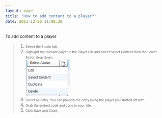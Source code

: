 ```yaml
---
layout: page
title: "How to add content to a player?"
date: 2011-12-26 11:08:28
---
```


<p class="mce-procedure">
  <span style="font-size: small;">To add content to a player</span>
</p>

> 1.  <span style="font-size: 10px;">Select the Studio tab.</span>
> 2.  <span style="font-size: 10px;">Highlight the relevant player in the Player List and select Select Content from the Select Action drop down.<br /><img src="../../assets/136">
> 3.  <span style="font-size: 10px;">Select an Entry. You can preview the entry using the player you started off with.</span>
> 4.  <span style="font-size: 10px;">Grab the embed code and copy to your site.</span>
> 5.  <span style="font-size: 10px;">Click Save and Close.</span>

 